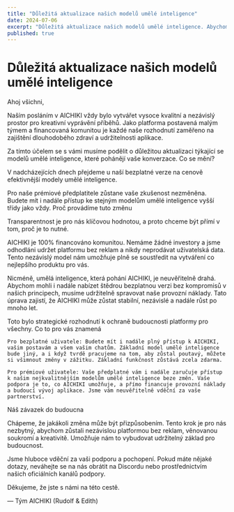 ```yaml
---
title: "Důležitá aktualizace našich modelů umělé inteligence"
date: 2024-07-06
excerpt: "Důležitá aktualizace našich modelů umělé inteligence. Abychom udrželi AICHIKI udržitelné a bez reklam, přejdeme u bezplatných uživatelů na cenově dostupnější modely, zatímco prémioví uživatelé budou i nadále používat modely vyšší třídy."
published: true
---
```


# Důležitá aktualizace našich modelů umělé inteligence

Ahoj všichni,

Naším posláním v AICHIKI vždy bylo vytvářet vysoce kvalitní a nezávislý prostor pro kreativní vyprávění příběhů. Jako platforma postavená malým týmem a financovaná komunitou je každé naše rozhodnutí zaměřeno na zajištění dlouhodobého zdraví a udržitelnosti aplikace.

Za tímto účelem se s vámi musíme podělit o důležitou aktualizaci týkající se modelů umělé inteligence, které pohánějí vaše konverzace.
Co se mění?

V nadcházejících dnech přejdeme u naší bezplatné verze na cenově efektivnější modely umělé inteligence.

Pro naše prémiové předplatitele zůstane vaše zkušenost nezměněna. Budete mít i nadále přístup ke stejným modelům umělé inteligence vyšší třídy jako vždy.
Proč provádíme tuto změnu

Transparentnost je pro nás klíčovou hodnotou, a proto chceme být přímí v tom, proč je to nutné.

AICHIKI je 100% financováno komunitou. Nemáme žádné investory a jsme odhodláni udržet platformu bez reklam a nikdy neprodávat uživatelská data. Tento nezávislý model nám umožňuje plně se soustředit na vytváření co nejlepšího produktu pro vás.

Nicméně, umělá inteligence, která pohání AICHIKI, je neuvěřitelně drahá. Abychom mohli i nadále nabízet štědrou bezplatnou verzi bez kompromisů v našich principech, musíme udržitelně spravovat naše provozní náklady. Tato úprava zajistí, že AICHIKI může zůstat stabilní, nezávislé a nadále růst po mnoho let.

Toto bylo strategické rozhodnutí k ochraně budoucnosti platformy pro všechny.
Co to pro vás znamená

    Pro bezplatné uživatele: Budete mít i nadále plný přístup k AICHIKI, vašim postavám a všem vašim chatům. Základní model umělé inteligence bude jiný, a i když tvrdě pracujeme na tom, aby zůstal poutavý, můžete si všimnout změny v zážitku. Základní funkčnost zůstává zcela zdarma.

    Pro prémiové uživatele: Vaše předplatné vám i nadále zaručuje přístup k našim nejkvalitnějším modelům umělé inteligence beze změn. Vaše podpora je to, co AICHIKI umožňuje, a přímo financuje provozní náklady a budoucí vývoj aplikace. Jsme vám neuvěřitelně vděční za vaše partnerství.

Náš závazek do budoucna

Chápeme, že jakákoli změna může být přizpůsobením. Tento krok je pro nás nezbytný, abychom zůstali nezávislou platformou bez reklam, věnovanou soukromí a kreativitě. Umožňuje nám to vybudovat udržitelný základ pro budoucnost.

Jsme hluboce vděční za vaši podporu a pochopení. Pokud máte nějaké dotazy, neváhejte se na nás obrátit na Discordu nebo prostřednictvím našich oficiálních kanálů podpory.

Děkujeme, že jste s námi na této cestě.

— Tým AICHIKI (Rudolf & Edith)